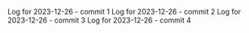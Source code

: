 Log for 2023-12-26 - commit 1
Log for 2023-12-26 - commit 2
Log for 2023-12-26 - commit 3
Log for 2023-12-26 - commit 4
